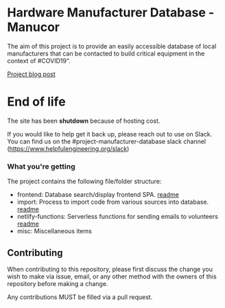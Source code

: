 # Hardware Manufacturer Database - Manucor

The aim of this project is to provide an easily accessible database of local manufacturers that can be contacted to
build critical equipment in the context of #COVID19".

[Project blog post](https://helpfulengineering.org/projects-news/project-spotlight-manufacturer-database/)

# End of life

The site has been **shutdown** because of hosting cost.

If you would like to help get it back up, please reach out to use on Slack.
You can find us on the #project-manufacturer-database slack channel (https://www.helpfulengineering.org/slack)

### What you're getting

The project contains the following file/folder structure:

* frontend: Database search/display frontend SPA. [readme](frontend/README.md)
* import: Process to import code from various sources into database. [readme](import/README.md)
* netlify-functions: Serverless functions for sending emails to volunteers [readme](netlify-functions/README.md)
* misc: Miscellaneous items

## Contributing

When contributing to this repository, please first discuss the change you wish to make via issue, email, or any other
method with the owners of this repository before making a change.

Any contributions MUST be filled via a pull request.

